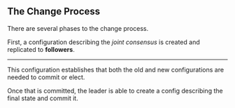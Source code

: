 ##  The Change Process

There are several phases to the change process.

First, a configuration describing the _joint consensus_ is created and replicated to **followers**.

***

This configuration establishes that both the old and new configurations are needed to commit or elect.

Once that is committed, the leader is able to create a config describing the final state and commit it.
